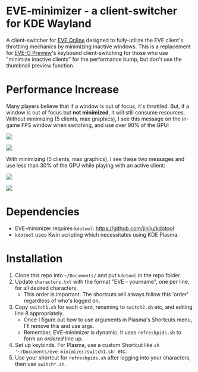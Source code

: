 # EVE-minimizer - a client-switcher for KDE Wayland

A client-switcher for [EVE Online](https://www.eveonline.com/) designed to fully-utilize the EVE client's throttling mechanics by minimizing inactive windows. This is a replacement for [EVE-O Preview](https://github.com/Proopai/eve-o-preview)'s keybound client-switching for those who use "minimize inactive clients" for the performance bump, but don't use the thumbnail preview function.

# Performance Increase

Many players believe that if a window is out of focus, it's throttled. But, if a window is out of focus but **not minimized**, it will still consume resources. Without minimizing (5 clients, max graphics), I see this message on the in-game FPS window when switching, and use over 90% of the GPU:

![](https://i.imgur.com/DNjdWlJ.png)

![](https://i.imgur.com/WT68EQP.png) 

With minimizing (5 clients, max graphics), I see these two messages and use less than 30% of the GPU while playing with an active client:

![](https://i.imgur.com/RL25rqR.png)

![](https://i.imgur.com/NxriGDH.png)

# Dependencies

- EVE-minimizer requires `kdotool`: https://github.com/jinliu/kdotool
- `kdotool` uses Kwin scripting which necessitates using KDE Plasma.

# Installation

1) Clone this repo into `~/Documents/` and put `kdotool` in the repo folder.
2) Update `characters.txt` with the format "EVE - yourname", one per line, for all desired characters.
   - This order is important. The shortcuts will always follow this 'order' regardless of who's logged on.
4) Copy `switch1.sh` for each client, renaming to `switch2.sh` etc, and editing line 8 appropriately.
   - Once I figure out how to use arguments in Plasma's Shortcuts menu, I'll remove this and use args.
   - Remember, EVE-minimizer is dynamic. It uses `refreshpids.sh` to form an *ordered* line up.
5) Set up keybinds. For Plasma, use a custom Shortcut like `sh '~/Documents/eve-minimizer/switch1.sh'` etc.
6) Use your shortcut for `refreshpids.sh` after logging into your characters, then use `switch*.sh`.
